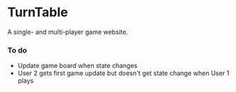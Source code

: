 # TurnTable
A single- and multi-player game website.

### To do
- Update game board when state changes
- User 2 gets first game update but doesn't get state change when User 1 plays